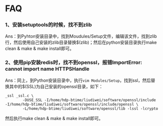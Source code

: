 # FAQ


### 1、安装setuptools的时候，找不到zlib

Ans：到Pyhton安装目录中，找到Moudules/Setup文件，编辑该文件，找到zlib行，然后使用自己安装的zlib目录替换$(zlib)；然后在python安装目录执行make clean & make & make install即可。

### 2、使用pip安装redis时，找不到openssl，报错ImportError: cannot import name HTTPSHandle

Ans：同上，到Python安装目录中，执行`vim Modules/Setup`，找到ssl，然后替换其中的$(SSL)为自己安装的openssl目录，如下：

```
_ssl _ssl.c \
        -DUSE_SSL -I/home/hdp-btime/liudiwei/software/openssl/include -I/home/hdp-btime/liudiwei/software/openssl/include/openssl \
        -L/home/hdp-btime/liudiwei/software/openssl/lib -lssl -lcrypto

```
然后执行make clean & make & make install即可。